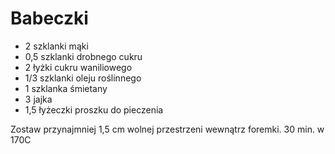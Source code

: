 # Babeczki

- 2 szklanki mąki
- 0,5 szklanki drobnego cukru
- 2 łyżki cukru waniliowego
- 1/3 szklanki oleju roślinnego
- 1 szklanka śmietany
- 3 jajka
- 1,5 łyżeczki proszku do pieczenia

Zostaw przynajmniej 1,5 cm wolnej przestrzeni wewnątrz foremki. 30 min. w 170C